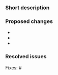 ### Short description
<!-- Describe this PR in one or two sentences. -->


### Proposed changes
<!-- Describe this PR in more detail. -->
-
-
-


### Resolved issues
<!-- List all issues which should be closed when this PR is merged. -->
Fixes: #
